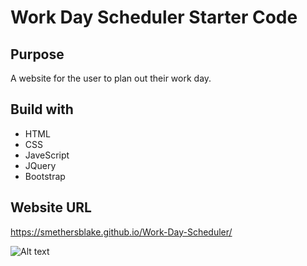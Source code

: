 # Work Day Scheduler Starter Code

## Purpose
A website for the user to plan out their work day.

## Build with
* HTML
* CSS
* JaveScript
* JQuery
* Bootstrap

## Website URL
https://smethersblake.github.io/Work-Day-Scheduler/

![Alt text](img/work-day-schedular-img.png "Optional title")
